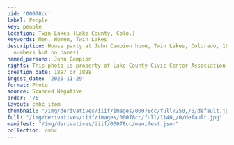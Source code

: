 ```yaml
---
pid: '00078cc'
label: People
key: people
location: Twin Lakes (Lake County, Colo.)
keywords: Men, Women, Twin Lakes
description: House party at John Campion home, Twin Lakes, Colorado, 1897-1898 (has
  numbers but no names)
named_persons: John Campion
rights: This photo is property of Lake County Civic Center Association.
creation_date: 1897 or 1898
ingest_date: '2020-11-29'
format: Photo
source: Scanned Negative
order: '76'
layout: cmhc_item
thumbnail: "/img/derivatives/iiif/images/00078cc/full/250,/0/default.jpg"
full: "/img/derivatives/iiif/images/00078cc/full/1140,/0/default.jpg"
manifest: "/img/derivatives/iiif/00078cc/manifest.json"
collection: cmhc
---
```

